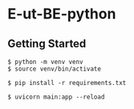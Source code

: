 # E-ut-BE-python

## Getting Started

```angular2html
$ python -m venv venv
$ source venv/bin/activate

$ pip install -r requirements.txt

$ uvicorn main:app --reload
```